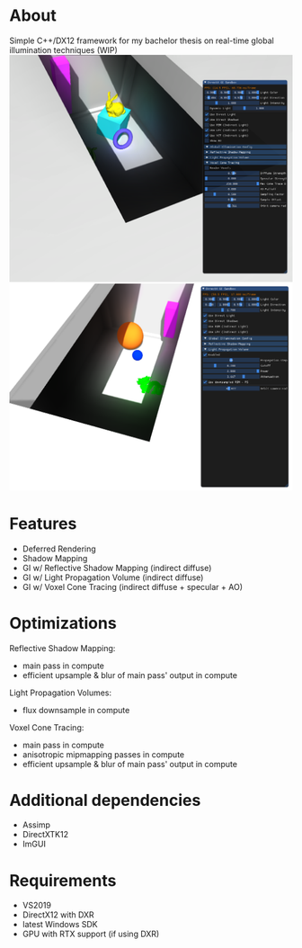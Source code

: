 # About
Simple C++/DX12 framework for my bachelor thesis on real-time global illumination techniques
(WIP)
![picture](screenshots/vct.png)
![picture](screenshots/lpv.png)

# Features
- Deferred Rendering
- Shadow Mapping
- GI w/ Reflective Shadow Mapping (indirect diffuse)
- GI w/ Light Propagation Volume (indirect diffuse)
- GI w/ Voxel Cone Tracing (indirect diffuse + specular + AO)

# Optimizations
Reflective Shadow Mapping:
- main pass in compute
- efficient upsample & blur of main pass' output in compute

Light Propagation Volumes:
- flux downsample in compute

Voxel Cone Tracing:
- main pass in compute
- anisotropic mipmapping passes in compute
- efficient upsample & blur of main pass' output in compute

# Additional dependencies
- Assimp
- DirectXTK12
- ImGUI

# Requirements
- VS2019
- DirectX12 with DXR
- latest Windows SDK
- GPU with RTX support (if using DXR)
